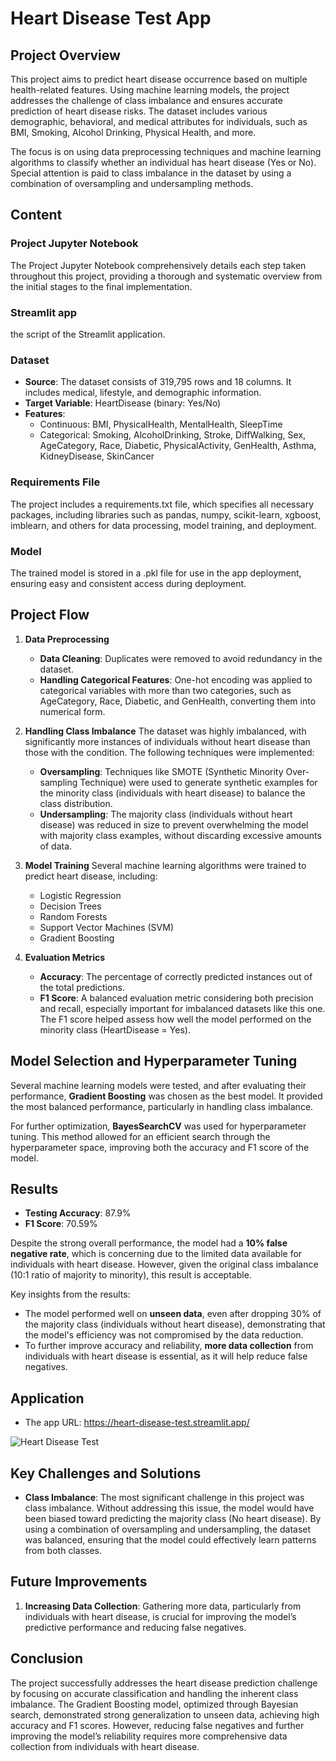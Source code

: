 # Heart Disease Test App

## Project Overview
This project aims to predict heart disease occurrence based on multiple health-related features. Using machine learning models, the project addresses the challenge of class imbalance and ensures accurate prediction of heart disease risks. The dataset includes various demographic, behavioral, and medical attributes for individuals, such as BMI, Smoking, Alcohol Drinking, Physical Health, and more.

The focus is on using data preprocessing techniques and machine learning algorithms to classify whether an individual has heart disease (Yes or No). Special attention is paid to class imbalance in the dataset by using a combination of oversampling and undersampling methods.

## Content

### Project Jupyter Notebook
The Project Jupyter Notebook comprehensively details each step taken throughout this project, providing a thorough and systematic overview from the initial stages to the final implementation.

### Streamlit app
the script of the Streamlit application.

### Dataset
- **Source**: The dataset consists of 319,795 rows and 18 columns. It includes medical, lifestyle, and demographic information.
- **Target Variable**: HeartDisease (binary: Yes/No)
- **Features**:
  - Continuous: BMI, PhysicalHealth, MentalHealth, SleepTime
  - Categorical: Smoking, AlcoholDrinking, Stroke, DiffWalking, Sex, AgeCategory, Race, Diabetic, PhysicalActivity, GenHealth, Asthma, KidneyDisease, SkinCancer

### Requirements File
The project includes a requirements.txt file, which specifies all necessary packages, including libraries such as pandas, numpy, scikit-learn, xgboost, imblearn, and others for data processing, model training, and deployment.

### Model
The trained model is stored in a .pkl file for use in the app deployment, ensuring easy and consistent access during deployment.

## Project Flow

1. **Data Preprocessing**
   - **Data Cleaning**: Duplicates were removed to avoid redundancy in the dataset.
   - **Handling Categorical Features**: One-hot encoding was applied to categorical variables with more than two categories, such as AgeCategory, Race, Diabetic, and GenHealth, converting them into numerical form.

2. **Handling Class Imbalance**
   The dataset was highly imbalanced, with significantly more instances of individuals without heart disease than those with the condition. The following techniques were implemented:
   - **Oversampling**: Techniques like SMOTE (Synthetic Minority Over-sampling Technique) were used to generate synthetic examples for the minority class (individuals with heart disease) to balance the class distribution.
   - **Undersampling**: The majority class (individuals without heart disease) was reduced in size to prevent overwhelming the model with majority class examples, without discarding excessive amounts of data.

3. **Model Training**
   Several machine learning algorithms were trained to predict heart disease, including:
   - Logistic Regression
   - Decision Trees
   - Random Forests
   - Support Vector Machines (SVM)
   - Gradient Boosting

4. **Evaluation Metrics**
   - **Accuracy**: The percentage of correctly predicted instances out of the total predictions.
   - **F1 Score**: A balanced evaluation metric considering both precision and recall, especially important for imbalanced datasets like this one. The F1 score helped assess how well the model performed on the minority class (HeartDisease = Yes).

## Model Selection and Hyperparameter Tuning

Several machine learning models were tested, and after evaluating their performance, **Gradient Boosting** was chosen as the best model. It provided the most balanced performance, particularly in handling class imbalance. 

For further optimization, **BayesSearchCV** was used for hyperparameter tuning. This method allowed for an efficient search through the hyperparameter space, improving both the accuracy and F1 score of the model.

## Results

- **Testing Accuracy**: 87.9%
- **F1 Score**: 70.59%

Despite the strong overall performance, the model had a **10% false negative rate**, which is concerning due to the limited data available for individuals with heart disease. However, given the original class imbalance (10:1 ratio of majority to minority), this result is acceptable.

Key insights from the results:
- The model performed well on **unseen data**, even after dropping 30% of the majority class (individuals without heart disease), demonstrating that the model's efficiency was not compromised by the data reduction.
- To further improve accuracy and reliability, **more data collection** from individuals with heart disease is essential, as it will help reduce false negatives.

## Application
- The app URL: https://heart-disease-test.streamlit.app/

![Heart Disease Test](URL_of_the_image)

## Key Challenges and Solutions

- **Class Imbalance**: The most significant challenge in this project was class imbalance. Without addressing this issue, the model would have been biased toward predicting the majority class (No heart disease). By using a combination of oversampling and undersampling, the dataset was balanced, ensuring that the model could effectively learn patterns from both classes.

## Future Improvements

1. **Increasing Data Collection**: Gathering more data, particularly from individuals with heart disease, is crucial for improving the model’s predictive performance and reducing false negatives.

## Conclusion

The project successfully addresses the heart disease prediction challenge by focusing on accurate classification and handling the inherent class imbalance. The Gradient Boosting model, optimized through Bayesian search, demonstrated strong generalization to unseen data, achieving high accuracy and F1 scores. However, reducing false negatives and further improving the model’s reliability requires more comprehensive data collection from individuals with heart disease.
